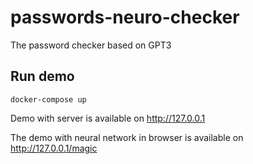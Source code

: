# passwords-neuro-checker
The password checker based on GPT3

## Run demo ##

```docker-compose up```

Demo with server is available on http://127.0.0.1

The demo with neural network in browser is available on http://127.0.0.1/magic